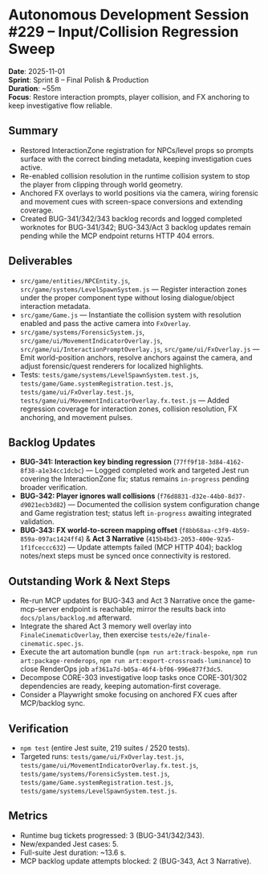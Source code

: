 # Autonomous Development Session #229 – Input/Collision Regression Sweep

**Date**: 2025-11-01  
**Sprint**: Sprint 8 – Final Polish & Production  
**Duration**: ~55m  
**Focus**: Restore interaction prompts, player collision, and FX anchoring to keep investigative flow reliable.

## Summary
- Restored InteractionZone registration for NPCs/level props so prompts surface with the correct binding metadata, keeping investigation cues active.
- Re-enabled collision resolution in the runtime collision system to stop the player from clipping through world geometry.
- Anchored FX overlays to world positions via the camera, wiring forensic and movement cues with screen-space conversions and extending coverage.
- Created BUG-341/342/343 backlog records and logged completed worknotes for BUG-341/342; BUG-343/Act 3 backlog updates remain pending while the MCP endpoint returns HTTP 404 errors.

## Deliverables
- `src/game/entities/NPCEntity.js`, `src/game/systems/LevelSpawnSystem.js` — Register interaction zones under the proper component type without losing dialogue/object interaction metadata.
- `src/game/Game.js` — Instantiate the collision system with resolution enabled and pass the active camera into `FxOverlay`.
- `src/game/systems/ForensicSystem.js`, `src/game/ui/MovementIndicatorOverlay.js`, `src/game/ui/InteractionPromptOverlay.js`, `src/game/ui/FxOverlay.js` — Emit world-position anchors, resolve anchors against the camera, and adjust forensic/quest renderers for localized highlights.
- Tests: `tests/game/systems/LevelSpawnSystem.test.js`, `tests/game/Game.systemRegistration.test.js`, `tests/game/ui/FxOverlay.test.js`, `tests/game/ui/MovementIndicatorOverlay.fx.test.js` — Added regression coverage for interaction zones, collision resolution, FX anchoring, and movement pulses.

## Backlog Updates
- **BUG-341: Interaction key binding regression** (`77ff9f18-3d84-4162-8f38-a1e34cc1dcbc`) — Logged completed work and targeted Jest run covering the InteractionZone fix; status remains `in-progress` pending broader verification.
- **BUG-342: Player ignores wall collisions** (`f76d8831-d32e-44b0-8d37-d9021ecb3d82`) — Documented the collision system configuration change and Game registration test; status left `in-progress` awaiting integrated validation.
- **BUG-343: FX world-to-screen mapping offset** (`f8bb68aa-c3f9-4b59-859a-097ac1424ff4`) & **Act 3 Narrative** (`415b4bd3-2053-400e-92a5-1f1fceccc632`) — Update attempts failed (MCP HTTP 404); backlog notes/next steps must be synced once connectivity is restored.

## Outstanding Work & Next Steps
- Re-run MCP updates for BUG-343 and Act 3 Narrative once the game-mcp-server endpoint is reachable; mirror the results back into `docs/plans/backlog.md` afterward.
- Integrate the shared Act 3 memory well overlay into `FinaleCinematicOverlay`, then exercise `tests/e2e/finale-cinematic.spec.js`.
- Execute the art automation bundle (`npm run art:track-bespoke`, `npm run art:package-renderops`, `npm run art:export-crossroads-luminance`) to close RenderOps job `af361a7d-b05a-46f4-bf06-996e877f3dc5`.
- Decompose CORE-303 investigative loop tasks once CORE-301/302 dependencies are ready, keeping automation-first coverage.
- Consider a Playwright smoke focusing on anchored FX cues after MCP/backlog sync.

## Verification
- `npm test` (entire Jest suite, 219 suites / 2520 tests).
- Targeted runs: `tests/game/ui/FxOverlay.test.js`, `tests/game/ui/MovementIndicatorOverlay.fx.test.js`, `tests/game/systems/ForensicSystem.test.js`, `tests/game/Game.systemRegistration.test.js`, `tests/game/systems/LevelSpawnSystem.test.js`.

## Metrics
- Runtime bug tickets progressed: 3 (BUG-341/342/343).
- New/expanded Jest cases: 5.
- Full-suite Jest duration: ~13.6 s.
- MCP backlog update attempts blocked: 2 (BUG-343, Act 3 Narrative).
